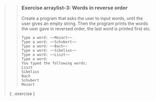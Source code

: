 >> ### Exercise arraylist-3: Words in reverse order
>> 
>> Create a program that asks the user to input words, until the user gives an empty string. Then the program prints the words the user gave in reversed order, the last word is printed first etc.
>> 
>>```output
>> Type a word: ~~Mozart~~
>> Type a word: ~~Schubert~~
>> Type a word: ~~Bach~~
>> Type a word: ~~Sibelius~~
>> Type a word: ~~Liszt~~
>> Type a word:
>> You typed the following words:
>> Liszt
>> Sibelius
>> Bach
>> Schubert
>> Mozart
>>```
>>
>{: .exercise }